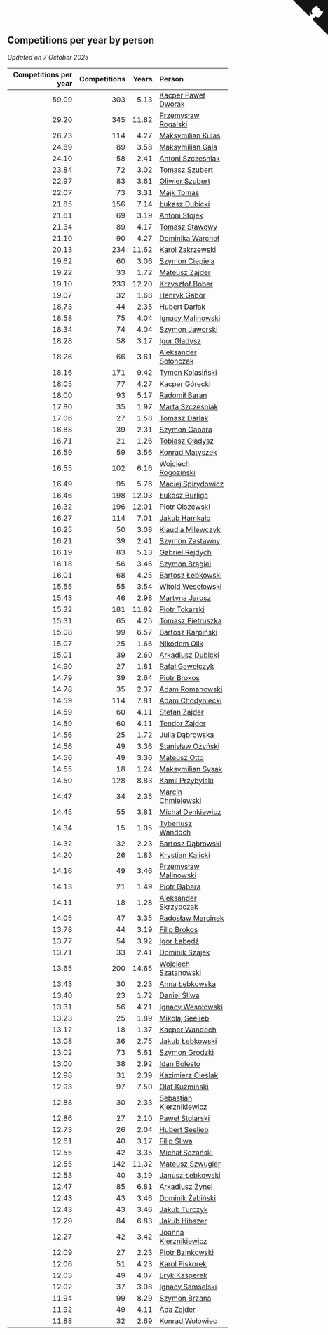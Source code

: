 ## Competitions per year by person

*Updated on  7 October 2025*

| Competitions per year | Competitions | Years | Person |
| ---: | ---: | ---: | :--- |
| 59.09 | 303 | 5.13 | [Kacper Paweł Dworak](https://www.worldcubeassociation.org/persons/2020DWOR01) |
| 29.20 | 345 | 11.82 | [Przemysław Rogalski](https://www.worldcubeassociation.org/persons/2013ROGA02) |
| 26.73 | 114 | 4.27 | [Maksymilian Kulas](https://www.worldcubeassociation.org/persons/2021KULA02) |
| 24.89 | 89 | 3.58 | [Maksymilian Gala](https://www.worldcubeassociation.org/persons/2022GALA01) |
| 24.10 | 58 | 2.41 | [Antoni Szcześniak](https://www.worldcubeassociation.org/persons/2023SZCZ04) |
| 23.84 | 72 | 3.02 | [Tomasz Szubert](https://www.worldcubeassociation.org/persons/2022SZUB02) |
| 22.97 | 83 | 3.61 | [Oliwier Szubert](https://www.worldcubeassociation.org/persons/2022SZUB01) |
| 22.07 | 73 | 3.31 | [Majk Tomas](https://www.worldcubeassociation.org/persons/2022TOMA05) |
| 21.85 | 156 | 7.14 | [Łukasz Dubicki](https://www.worldcubeassociation.org/persons/2018DUBI01) |
| 21.61 | 69 | 3.19 | [Antoni Stojek](https://www.worldcubeassociation.org/persons/2022STOJ03) |
| 21.34 | 89 | 4.17 | [Tomasz Stawowy](https://www.worldcubeassociation.org/persons/2021STAW01) |
| 21.10 | 90 | 4.27 | [Dominika Warchoł](https://www.worldcubeassociation.org/persons/2021WARC01) |
| 20.13 | 234 | 11.62 | [Karol Zakrzewski](https://www.worldcubeassociation.org/persons/2014ZAKR01) |
| 19.62 | 60 | 3.06 | [Szymon Ciepiela](https://www.worldcubeassociation.org/persons/2022CIEP01) |
| 19.22 | 33 | 1.72 | [Mateusz Zajder](https://www.worldcubeassociation.org/persons/2024ZAJD01) |
| 19.10 | 233 | 12.20 | [Krzysztof Bober](https://www.worldcubeassociation.org/persons/2013BOBE01) |
| 19.07 | 32 | 1.68 | [Henryk Gabor](https://www.worldcubeassociation.org/persons/2024GABO02) |
| 18.73 | 44 | 2.35 | [Hubert Darłak](https://www.worldcubeassociation.org/persons/2023DARL03) |
| 18.58 | 75 | 4.04 | [Ignacy Malinowski](https://www.worldcubeassociation.org/persons/2021MALI02) |
| 18.34 | 74 | 4.04 | [Szymon Jaworski](https://www.worldcubeassociation.org/persons/2021JAWO01) |
| 18.28 | 58 | 3.17 | [Igor Gładysz](https://www.worldcubeassociation.org/persons/2022GLAD01) |
| 18.26 | 66 | 3.61 | [Aleksander Sołonczak](https://www.worldcubeassociation.org/persons/2022SOLO01) |
| 18.16 | 171 | 9.42 | [Tymon Kolasiński](https://www.worldcubeassociation.org/persons/2016KOLA02) |
| 18.05 | 77 | 4.27 | [Kacper Górecki](https://www.worldcubeassociation.org/persons/2021GORE01) |
| 18.00 | 93 | 5.17 | [Radomił Baran](https://www.worldcubeassociation.org/persons/2020BARA02) |
| 17.80 | 35 | 1.97 | [Marta Szcześniak](https://www.worldcubeassociation.org/persons/2023SZCZ07) |
| 17.06 | 27 | 1.58 | [Tomasz Darłak](https://www.worldcubeassociation.org/persons/2024DARL01) |
| 16.88 | 39 | 2.31 | [Szymon Gabara](https://www.worldcubeassociation.org/persons/2023GABA01) |
| 16.71 | 21 | 1.26 | [Tobiasz Gładysz](https://www.worldcubeassociation.org/persons/2024GLAD02) |
| 16.59 | 59 | 3.56 | [Konrad Matyszek](https://www.worldcubeassociation.org/persons/2022MATY02) |
| 16.55 | 102 | 6.16 | [Wojciech Rogoziński](https://www.worldcubeassociation.org/persons/2019ROGO04) |
| 16.49 | 95 | 5.76 | [Maciej Spirydowicz](https://www.worldcubeassociation.org/persons/2020SPIR01) |
| 16.46 | 198 | 12.03 | [Łukasz Burliga](https://www.worldcubeassociation.org/persons/2013BURL01) |
| 16.32 | 196 | 12.01 | [Piotr Olszewski](https://www.worldcubeassociation.org/persons/2013OLSZ02) |
| 16.27 | 114 | 7.01 | [Jakub Hamkało](https://www.worldcubeassociation.org/persons/2018HAMK01) |
| 16.25 | 50 | 3.08 | [Klaudia Milewczyk](https://www.worldcubeassociation.org/persons/2022MILE05) |
| 16.21 | 39 | 2.41 | [Szymon Zastawny](https://www.worldcubeassociation.org/persons/2023ZAST01) |
| 16.19 | 83 | 5.13 | [Gabriel Rejdych](https://www.worldcubeassociation.org/persons/2020REJD01) |
| 16.18 | 56 | 3.46 | [Szymon Brągiel](https://www.worldcubeassociation.org/persons/2022BRAG03) |
| 16.01 | 68 | 4.25 | [Bartosz Łebkowski](https://www.worldcubeassociation.org/persons/2021LEBK01) |
| 15.55 | 55 | 3.54 | [Witold Wesołowski](https://www.worldcubeassociation.org/persons/2022WESO01) |
| 15.43 | 46 | 2.98 | [Martyna Jarosz](https://www.worldcubeassociation.org/persons/2022JARO01) |
| 15.32 | 181 | 11.82 | [Piotr Tokarski](https://www.worldcubeassociation.org/persons/2013TOKA01) |
| 15.31 | 65 | 4.25 | [Tomasz Pietruszka](https://www.worldcubeassociation.org/persons/2021PIET01) |
| 15.08 | 99 | 6.57 | [Bartosz Karpiński](https://www.worldcubeassociation.org/persons/2019KARP03) |
| 15.07 | 25 | 1.66 | [Nikodem Olik](https://www.worldcubeassociation.org/persons/2024OLIK01) |
| 15.01 | 39 | 2.60 | [Arkadiusz Dubicki](https://www.worldcubeassociation.org/persons/2023DUBI01) |
| 14.90 | 27 | 1.81 | [Rafał Gawełczyk](https://www.worldcubeassociation.org/persons/2023GAWE01) |
| 14.79 | 39 | 2.64 | [Piotr Brokos](https://www.worldcubeassociation.org/persons/2023BROK01) |
| 14.78 | 35 | 2.37 | [Adam Romanowski](https://www.worldcubeassociation.org/persons/2023ROMA10) |
| 14.59 | 114 | 7.81 | [Adam Chodyniecki](https://www.worldcubeassociation.org/persons/2017CHOD02) |
| 14.59 | 60 | 4.11 | [Stefan Zajder](https://www.worldcubeassociation.org/persons/2021ZAJD02) |
| 14.59 | 60 | 4.11 | [Teodor Zajder](https://www.worldcubeassociation.org/persons/2021ZAJD03) |
| 14.56 | 25 | 1.72 | [Julia Dąbrowska](https://www.worldcubeassociation.org/persons/2024DABR01) |
| 14.56 | 49 | 3.36 | [Stanisław Ożyński](https://www.worldcubeassociation.org/persons/2022OZYN01) |
| 14.56 | 49 | 3.36 | [Mateusz Otto](https://www.worldcubeassociation.org/persons/2022OTTO01) |
| 14.55 | 18 | 1.24 | [Maksymilian Sysak](https://www.worldcubeassociation.org/persons/2024SYSA01) |
| 14.50 | 128 | 8.83 | [Kamil Przybylski](https://www.worldcubeassociation.org/persons/2016PRZY01) |
| 14.47 | 34 | 2.35 | [Marcin Chmielewski](https://www.worldcubeassociation.org/persons/2023CHMI01) |
| 14.45 | 55 | 3.81 | [Michał Denkiewicz](https://www.worldcubeassociation.org/persons/2021DENK01) |
| 14.34 | 15 | 1.05 | [Tyberiusz Wandoch](https://www.worldcubeassociation.org/persons/2024WAND03) |
| 14.32 | 32 | 2.23 | [Bartosz Dąbrowski](https://www.worldcubeassociation.org/persons/2023DABR07) |
| 14.20 | 26 | 1.83 | [Krystian Kalicki](https://www.worldcubeassociation.org/persons/2023KALI10) |
| 14.16 | 49 | 3.46 | [Przemysław Malinowski](https://www.worldcubeassociation.org/persons/2022MALI01) |
| 14.13 | 21 | 1.49 | [Piotr Gabara](https://www.worldcubeassociation.org/persons/2024GABA02) |
| 14.11 | 18 | 1.28 | [Aleksander Skrzypczak](https://www.worldcubeassociation.org/persons/2024SKRZ01) |
| 14.05 | 47 | 3.35 | [Radosław Marcinek](https://www.worldcubeassociation.org/persons/2022MARC05) |
| 13.78 | 44 | 3.19 | [Filip Brokos](https://www.worldcubeassociation.org/persons/2022BROK03) |
| 13.77 | 54 | 3.92 | [Igor Łabędź](https://www.worldcubeassociation.org/persons/2021LABE01) |
| 13.71 | 33 | 2.41 | [Dominik Szajek](https://www.worldcubeassociation.org/persons/2023SZAJ01) |
| 13.65 | 200 | 14.65 | [Wojciech Szatanowski](https://www.worldcubeassociation.org/persons/2011SZAT01) |
| 13.43 | 30 | 2.23 | [Anna Łebkowska](https://www.worldcubeassociation.org/persons/2023LEBK04) |
| 13.40 | 23 | 1.72 | [Daniel Śliwa](https://www.worldcubeassociation.org/persons/2024SLIW01) |
| 13.31 | 56 | 4.21 | [Ignacy Wesołowski](https://www.worldcubeassociation.org/persons/2021WESO01) |
| 13.23 | 25 | 1.89 | [Mikołaj Seelieb](https://www.worldcubeassociation.org/persons/2023SEEL04) |
| 13.12 | 18 | 1.37 | [Kacper Wandoch](https://www.worldcubeassociation.org/persons/2024WAND01) |
| 13.08 | 36 | 2.75 | [Jakub Łebkowski](https://www.worldcubeassociation.org/persons/2023LEBK01) |
| 13.02 | 73 | 5.61 | [Szymon Grodzki](https://www.worldcubeassociation.org/persons/2020GROD01) |
| 13.00 | 38 | 2.92 | [Idan Bolesto](https://www.worldcubeassociation.org/persons/2022BOLE01) |
| 12.98 | 31 | 2.39 | [Kazimierz Cieślak](https://www.worldcubeassociation.org/persons/2023CIES01) |
| 12.93 | 97 | 7.50 | [Olaf Kuźmiński](https://www.worldcubeassociation.org/persons/2018KUZM02) |
| 12.88 | 30 | 2.33 | [Sebastian Kierznikiewicz](https://www.worldcubeassociation.org/persons/2023KIER02) |
| 12.86 | 27 | 2.10 | [Paweł Stolarski](https://www.worldcubeassociation.org/persons/2023STOL04) |
| 12.73 | 26 | 2.04 | [Hubert Seelieb](https://www.worldcubeassociation.org/persons/2023SEEL02) |
| 12.61 | 40 | 3.17 | [Filip Śliwa](https://www.worldcubeassociation.org/persons/2022SLIW01) |
| 12.55 | 42 | 3.35 | [Michał Sozański](https://www.worldcubeassociation.org/persons/2022SOZA02) |
| 12.55 | 142 | 11.32 | [Mateusz Szwugier](https://www.worldcubeassociation.org/persons/2014SZWU01) |
| 12.53 | 40 | 3.19 | [Janusz Łebkowski](https://www.worldcubeassociation.org/persons/2022LEBK01) |
| 12.47 | 85 | 6.81 | [Arkadiusz Żynel](https://www.worldcubeassociation.org/persons/2018ZYNE01) |
| 12.43 | 43 | 3.46 | [Dominik Żabiński](https://www.worldcubeassociation.org/persons/2022ZABI01) |
| 12.43 | 43 | 3.46 | [Jakub Turczyk](https://www.worldcubeassociation.org/persons/2022TURC02) |
| 12.29 | 84 | 6.83 | [Jakub Hibszer](https://www.worldcubeassociation.org/persons/2018HIBS01) |
| 12.27 | 42 | 3.42 | [Joanna Kierznikiewicz](https://www.worldcubeassociation.org/persons/2022KIER01) |
| 12.09 | 27 | 2.23 | [Piotr Bzinkowski](https://www.worldcubeassociation.org/persons/2023BZIN01) |
| 12.06 | 51 | 4.23 | [Karol Piskorek](https://www.worldcubeassociation.org/persons/2021PISK01) |
| 12.03 | 49 | 4.07 | [Eryk Kasperek](https://www.worldcubeassociation.org/persons/2021KASP01) |
| 12.02 | 37 | 3.08 | [Ignacy Samselski](https://www.worldcubeassociation.org/persons/2022SAMS03) |
| 11.94 | 99 | 8.29 | [Szymon Brzana](https://www.worldcubeassociation.org/persons/2017BRZA01) |
| 11.92 | 49 | 4.11 | [Ada Zajder](https://www.worldcubeassociation.org/persons/2021ZAJD01) |
| 11.88 | 32 | 2.69 | [Konrad Wołowiec](https://www.worldcubeassociation.org/persons/2023WOLO01) |


<a href="https://github.com/maxidragon/wca_statistics_pl" class="github-corner" aria-label="View source on Github"><svg width="80" height="80" viewBox="0 0 250 250" style="fill:#151513; color:#fff; position: absolute; top: 0; border: 0; right: 0;" aria-hidden="true"><path d="M0,0 L115,115 L130,115 L142,142 L250,250 L250,0 Z"></path><path d="M128.3,109.0 C113.8,99.7 119.0,89.6 119.0,89.6 C122.0,82.7 120.5,78.6 120.5,78.6 C119.2,72.0 123.4,76.3 123.4,76.3 C127.3,80.9 125.5,87.3 125.5,87.3 C122.9,97.6 130.6,101.9 134.4,103.2" fill="currentColor" style="transform-origin: 130px 106px;" class="octo-arm"></path><path d="M115.0,115.0 C114.9,115.1 118.7,116.5 119.8,115.4 L133.7,101.6 C136.9,99.2 139.9,98.4 142.2,98.6 C133.8,88.0 127.5,74.4 143.8,58.0 C148.5,53.4 154.0,51.2 159.7,51.0 C160.3,49.4 163.2,43.6 171.4,40.1 C171.4,40.1 176.1,42.5 178.8,56.2 C183.1,58.6 187.2,61.8 190.9,65.4 C194.5,69.0 197.7,73.2 200.1,77.6 C213.8,80.2 216.3,84.9 216.3,84.9 C212.7,93.1 206.9,96.0 205.4,96.6 C205.1,102.4 203.0,107.8 198.3,112.5 C181.9,128.9 168.3,122.5 157.7,114.1 C157.9,116.9 156.7,120.9 152.7,124.9 L141.0,136.5 C139.8,137.7 141.6,141.9 141.8,141.8 Z" fill="currentColor" class="octo-body"></path></svg></a><style>.github-corner:hover .octo-arm{animation:octocat-wave 560ms ease-in-out}@keyframes octocat-wave{0%,100%{transform:rotate(0)}20%,60%{transform:rotate(-25deg)}40%,80%{transform:rotate(10deg)}}@media (max-width:500px){.github-corner:hover .octo-arm{animation:none}.github-corner .octo-arm{animation:octocat-wave 560ms ease-in-out}}</style>
